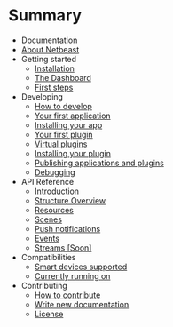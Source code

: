 # Summary

* Documentation
* [About Netbeast](README.md)
* Getting started
   * [Installation](chapters/getting_started/installing_and_cloning.md)
   * [The Dashboard](chapters/getting_started/dashboard.md)
   * [First steps](chapters/getting_started/first_steps.md)
* Developing
   * [How to develop](chapters/developing/how_to_develop.md)
   * [Your first application](chapters/developing/apps/write_your_first_app.md)
   * [Installing your app](chapters/developing/apps/install_it_on_the_dashboard.md)
   * [Your first plugin](chapters/developing/plugins/write_your_first_plugin.md)
   * [Virtual plugins](chapters/developing/plugins/write_a_virtual_plugin.md)
   * [Installing your plugin](chapters/developing/plugins/install_it_on_the_dashboard.md)
   * [Publishing applications and plugins](chapters/developing/publish.md)
   * [Debugging](chapters/developing/debugging.md)
* API Reference
   * [Introduction](chapters/api_reference/index.md)
   * [Structure Overview](chapters/api_reference/structure.md)
   * [Resources](chapters/api_reference/resources.md)
   * [Scenes](chapters/api_reference/scenes.md)
   * [Push notifications](chapters/api_reference/push_notifications.md)
   * [Events](chapters/api_reference/chain_events.md)
   * [Streams [Soon]](chapters/api_reference/streams.md)
* Compatibilities
   * [Smart devices supported](chapters/compatibilities/supported_devices.md)
   * [Currently running on](chapters/compatibilities/currently_running_on.md)
* Contributing
   * [How to contribute](chapters/contributing/README.md)
   * [Write new documentation](chapters/write_new_documentation/README.md)
   * [License](chapters/license/README.md)

